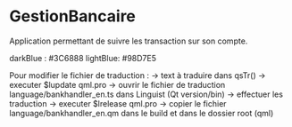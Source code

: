 # GestionBancaire
Application permettant de suivre les transaction sur son compte.

darkBlue : #3C6888
lightBlue: #98D7E5

Pour modifier le fichier de traduction :
 -> text à traduire dans qsTr()
 -> executer $lupdate qml.pro
 -> ouvrir le fichier de traduction language/bankhandler_en.ts dans Linguist (Qt version/bin)
 -> effectuer les traduction
 -> executer $lrelease qml.pro
 -> copier le fichier language/bankhandler_en.qm dans le build et dans le dossier root (qml)
 
